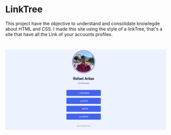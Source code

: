 # LinkTree

<p>This project have the objective to understand and consolidate knowlegde about HTML and CSS. I made this site using the style of a linkTree, that's a site that have all the Link of your accounts profiles.</p>

<h1 align="center">
  <img alt="LinkTree" title="LinkTree" src="./img/LInkTree.png" />
</h1>